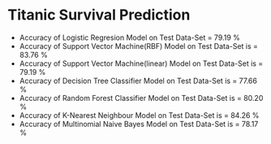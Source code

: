 # Titanic Survival Prediction

* Accuracy of Logistic Regresion Model on Test Data-Set = 79.19 %
* Accuracy of Support Vector Machine(RBF) Model on Test Data-Set is = 83.76 %
* Accuracy of Support Vector Machine(linear) Model on Test Data-Set is = 79.19 %
* Accuracy of Decision Tree Classifier Model on Test Data-Set is = 77.66 %
* Accuracy of Random Forest Classifier Model on Test Data-Set is = 80.20 %
* Accuracy of K-Nearest Neighbour Model on Test Data-Set is = 84.26 %
* Accuracy of Multinomial Naive Bayes Model on Test Data-Set is = 78.17 %
